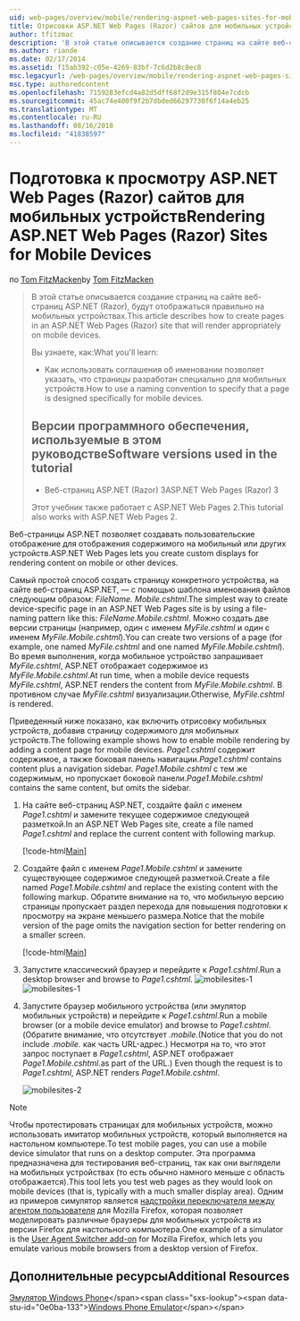 ```yaml
---
uid: web-pages/overview/mobile/rendering-aspnet-web-pages-sites-for-mobile-devices
title: Отрисовки ASP.NET Web Pages (Razor) сайтов для мобильных устройств | Документация Майкрософт
author: tfitzmac
description: 'В этой статье описывается создание страниц на сайте веб-страниц ASP.NET (Razor), будут отображаться правильно на мобильных устройствах. Вы узнаете, как: как вы...'
ms.author: riande
ms.date: 02/17/2014
ms.assetid: f15ab392-c05e-4269-83bf-7c6d2b8c8ec8
msc.legacyurl: /web-pages/overview/mobile/rendering-aspnet-web-pages-sites-for-mobile-devices
msc.type: authoredcontent
ms.openlocfilehash: 7159283efcd4a82d5dff68f2d9e315f804e7cdcb
ms.sourcegitcommit: 45ac74e400f9f2b7dbded66297730f6f14a4eb25
ms.translationtype: MT
ms.contentlocale: ru-RU
ms.lasthandoff: 08/16/2018
ms.locfileid: "41838597"
---
```

<a name="rendering-aspnet-web-pages-razor-sites-for-mobile-devices"></a><span data-ttu-id="0e0ba-104">Подготовка к просмотру ASP.NET Web Pages (Razor) сайтов для мобильных устройств</span><span class="sxs-lookup"><span data-stu-id="0e0ba-104">Rendering ASP.NET Web Pages (Razor) Sites for Mobile Devices</span></span>
====================
<span data-ttu-id="0e0ba-105">по [Tom FitzMacken](https://github.com/tfitzmac)</span><span class="sxs-lookup"><span data-stu-id="0e0ba-105">by [Tom FitzMacken](https://github.com/tfitzmac)</span></span>

> <span data-ttu-id="0e0ba-106">В этой статье описывается создание страниц на сайте веб-страниц ASP.NET (Razor), будут отображаться правильно на мобильных устройствах.</span><span class="sxs-lookup"><span data-stu-id="0e0ba-106">This article describes how to create pages in an ASP.NET Web Pages (Razor) site that will render appropriately on mobile devices.</span></span>
> 
> <span data-ttu-id="0e0ba-107">Вы узнаете, как:</span><span class="sxs-lookup"><span data-stu-id="0e0ba-107">What you'll learn:</span></span>
> 
> - <span data-ttu-id="0e0ba-108">Как использовать соглашения об именовании позволяет указать, что страницы разработан специально для мобильных устройств.</span><span class="sxs-lookup"><span data-stu-id="0e0ba-108">How to use a naming convention to specify that a page is designed specifically for mobile devices.</span></span>
>   
> 
> ## <a name="software-versions-used-in-the-tutorial"></a><span data-ttu-id="0e0ba-109">Версии программного обеспечения, используемые в этом руководстве</span><span class="sxs-lookup"><span data-stu-id="0e0ba-109">Software versions used in the tutorial</span></span>
> 
> 
> - <span data-ttu-id="0e0ba-110">Веб-страниц ASP.NET (Razor) 3</span><span class="sxs-lookup"><span data-stu-id="0e0ba-110">ASP.NET Web Pages (Razor) 3</span></span>
>   
> 
> <span data-ttu-id="0e0ba-111">Этот учебник также работает с ASP.NET Web Pages 2.</span><span class="sxs-lookup"><span data-stu-id="0e0ba-111">This tutorial also works with ASP.NET Web Pages 2.</span></span>


<span data-ttu-id="0e0ba-112">Веб-страницы ASP.NET позволяет создавать пользовательские отображение для отображения содержимого на мобильный или других устройств.</span><span class="sxs-lookup"><span data-stu-id="0e0ba-112">ASP.NET Web Pages lets you create custom displays for rendering content on mobile or other devices.</span></span>

<span data-ttu-id="0e0ba-113">Самый простой способ создать страницу конкретного устройства, на сайте веб-страниц ASP.NET, — с помощью шаблона именования файлов следующим образом: <em>FileName.</em> <em>Mobile</em><em>.cshtml</em>.</span><span class="sxs-lookup"><span data-stu-id="0e0ba-113">The simplest way to create device-specific page in an ASP.NET Web Pages site is by using a file-naming pattern like this: <em>FileName.</em><em>Mobile</em><em>.cshtml</em>.</span></span> <span data-ttu-id="0e0ba-114">Можно создать две версии страницы (например, один с именем <em>MyFile.cshtml</em> и один с именем <em>MyFile.Mobile.cshtml</em>).</span><span class="sxs-lookup"><span data-stu-id="0e0ba-114">You can create two versions of a page (for example, one named <em>MyFile.cshtml</em> and one named <em>MyFile.Mobile.cshtml</em>).</span></span> <span data-ttu-id="0e0ba-115">Во время выполнения, когда мобильное устройство запрашивает <em>MyFile.cshtml</em>, ASP.NET отображает содержимое из <em>MyFile.Mobile.cshtml</em>.</span><span class="sxs-lookup"><span data-stu-id="0e0ba-115">At run time, when a mobile device requests <em>MyFile.cshtml</em>, ASP.NET renders the content from <em>MyFile.Mobile.cshtml</em>.</span></span> <span data-ttu-id="0e0ba-116">В противном случае <em>MyFile.cshtml</em> визуализации.</span><span class="sxs-lookup"><span data-stu-id="0e0ba-116">Otherwise, <em>MyFile.cshtml</em> is rendered.</span></span>

<span data-ttu-id="0e0ba-117">Приведенный ниже показано, как включить отрисовку мобильных устройств, добавив страницу содержимого для мобильных устройств.</span><span class="sxs-lookup"><span data-stu-id="0e0ba-117">The following example shows how to enable mobile rendering by adding a content page for mobile devices.</span></span> <span data-ttu-id="0e0ba-118">*Page1.cshtml* содержит содержимое, а также боковая панель навигации.</span><span class="sxs-lookup"><span data-stu-id="0e0ba-118">*Page1.cshtml* contains content plus a navigation sidebar.</span></span> <span data-ttu-id="0e0ba-119">*Page1.Mobile.cshtml* с тем же содержимым, но пропускает боковой панели.</span><span class="sxs-lookup"><span data-stu-id="0e0ba-119">*Page1.Mobile.cshtml* contains the same content, but omits the sidebar.</span></span>

1. <span data-ttu-id="0e0ba-120">На сайте веб-страниц ASP.NET, создайте файл с именем *Page1.cshtml* и замените текущее содержимое следующей разметкой.</span><span class="sxs-lookup"><span data-stu-id="0e0ba-120">In an ASP.NET Web Pages site, create a file named *Page1.cshtml* and replace the current content with following markup.</span></span>

    [!code-html[Main](rendering-aspnet-web-pages-sites-for-mobile-devices/samples/sample1.html)]
2. <span data-ttu-id="0e0ba-121">Создайте файл с именем *Page1.Mobile.cshtml* и замените существующее содержимое следующей разметкой.</span><span class="sxs-lookup"><span data-stu-id="0e0ba-121">Create a file named *Page1.Mobile.cshtml* and replace the existing content with the following markup.</span></span> <span data-ttu-id="0e0ba-122">Обратите внимание на то, что мобильную версию страницы пропускает раздел перехода для повышения подготовки к просмотру на экране меньшего размера.</span><span class="sxs-lookup"><span data-stu-id="0e0ba-122">Notice that the mobile version of the page omits the navigation section for better rendering on a smaller screen.</span></span>

    [!code-html[Main](rendering-aspnet-web-pages-sites-for-mobile-devices/samples/sample2.html)]
3. <span data-ttu-id="0e0ba-123">Запустите классический браузер и перейдите к *Page1.cshtml*.</span><span class="sxs-lookup"><span data-stu-id="0e0ba-123">Run a desktop browser and browse to *Page1.cshtml*.</span></span> <span data-ttu-id="0e0ba-124">![mobilesites-1](rendering-aspnet-web-pages-sites-for-mobile-devices/_static/image1.png)</span><span class="sxs-lookup"><span data-stu-id="0e0ba-124">![mobilesites-1](rendering-aspnet-web-pages-sites-for-mobile-devices/_static/image1.png)</span></span>
4. <span data-ttu-id="0e0ba-125">Запустите браузер мобильного устройства (или эмулятор мобильных устройств) и перейдите к *Page1.cshtml*.</span><span class="sxs-lookup"><span data-stu-id="0e0ba-125">Run a mobile browser (or a mobile device emulator) and browse to *Page1.cshtml*.</span></span> <span data-ttu-id="0e0ba-126">(Обратите внимание, что отсутствует *.mobile.*</span><span class="sxs-lookup"><span data-stu-id="0e0ba-126">(Notice that you do not include *.mobile.*</span></span> <span data-ttu-id="0e0ba-127">как часть URL-адрес.) Несмотря на то, что этот запрос поступает в *Page1.cshtml*, ASP.NET отображает *Page1.Mobile.cshtml*.</span><span class="sxs-lookup"><span data-stu-id="0e0ba-127">as part of the URL.) Even though the request is to *Page1.cshtml*, ASP.NET renders *Page1.Mobile.cshtml*.</span></span>

    ![mobilesites-2](rendering-aspnet-web-pages-sites-for-mobile-devices/_static/image2.png)

> [!NOTE]
> <span data-ttu-id="0e0ba-129">Чтобы протестировать страницах для мобильных устройств, можно использовать имитатор мобильных устройств, который выполняется на настольном компьютере.</span><span class="sxs-lookup"><span data-stu-id="0e0ba-129">To test mobile pages, you can use a mobile device simulator that runs on a desktop computer.</span></span> <span data-ttu-id="0e0ba-130">Эта программа предназначена для тестирования веб-страниц, так как они выглядели на мобильных устройствах (то есть обычно намного меньше с область отображается).</span><span class="sxs-lookup"><span data-stu-id="0e0ba-130">This tool lets you test web pages as they would look on mobile devices (that is, typically with a much smaller display area).</span></span> <span data-ttu-id="0e0ba-131">Одним из примеров симулятор является [надстройки переключателя между агентом пользователя](http://addons.mozilla.org/firefox/addon/user-agent-switcher/) для Mozilla Firefox, которая позволяет моделировать различные браузеры для мобильных устройств из версии Firefox для настольного компьютера.</span><span class="sxs-lookup"><span data-stu-id="0e0ba-131">One example of a simulator is the [User Agent Switcher add-on](http://addons.mozilla.org/firefox/addon/user-agent-switcher/) for Mozilla Firefox, which lets you emulate various mobile browsers from a desktop version of Firefox.</span></span>


<a id="Additional_Resources"></a>
## <a name="additional-resources"></a><span data-ttu-id="0e0ba-132">Дополнительные ресурсы</span><span class="sxs-lookup"><span data-stu-id="0e0ba-132">Additional Resources</span></span>


<span data-ttu-id="0e0ba-133">[Эмулятор Windows Phone](https://msdn.microsoft.com/library/ff402563(v=VS.92).aspx)</span><span class="sxs-lookup"><span data-stu-id="0e0ba-133">[Windows Phone Emulator](https://msdn.microsoft.com/library/ff402563(v=VS.92).aspx)</span></span>
